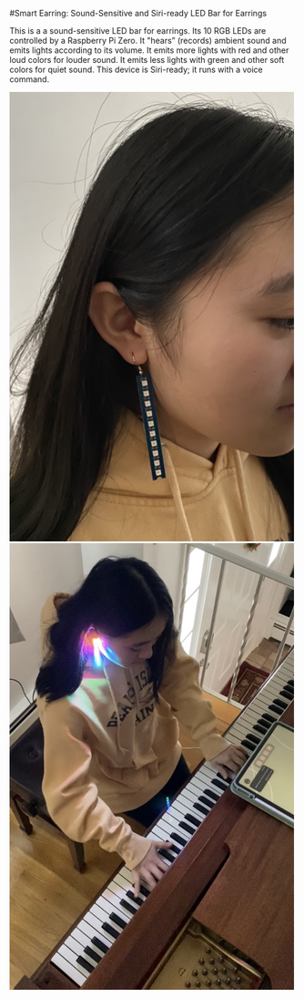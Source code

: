 #Smart Earring: Sound-Sensitive and Siri-ready LED Bar for Earrings

This is a a sound-sensitive LED bar for earrings. Its 10 RGB LEDs are controlled by a Raspberry Pi Zero. It "hears” (records) ambient sound and emits lights according to its volume. It emits more lights with red and other loud colors for louder sound. It emits less lights with green and other soft colors for quiet sound. This device is Siri-ready; it runs with a voice command.

<img src="images/earring.jpg" width=500>
<img src="images/earring2.jpg" width=500>

